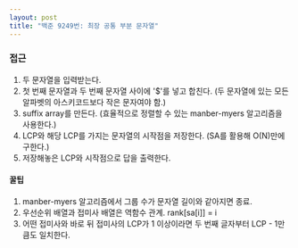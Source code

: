 ```yaml
---
layout: post
title: "백준 9249번: 최장 공통 부분 문자열"
---
```

### 접근

1. 두 문자열을 입력받는다.
2. 첫 번째 문자열과 두 번째 문자열 사이에 '$'를 넣고 합친다.
   (두 문자열에 있는 모든 알파벳의 아스키코드보다 작은 문자여야 함.)
3. suffix array를 만든다.
   (효율적으로 정렬할 수 있는 manber-myers 알고리즘을 사용한다.)
4. LCP와 해당 LCP를 가지는 문자열의 시작점을 저장한다.
   (SA를 활용해 O(N)만에 구한다.)
5. 저장해놓은 LCP와 시작점으로 답을 출력한다.

#### 꿀팁

1. manber-myers 알고리즘에서 그룹 수가 문자열 길이와 같아지면 종료.
2. 우선순위 배열과 접미사 배열은 역함수 관계. rank[sa[i]] = i
3. 어떤 접미사와 바로 뒤 접미사의 LCP가 1 이상이라면 두 번째 글자부터 LCP - 1만큼도 일치한다.

